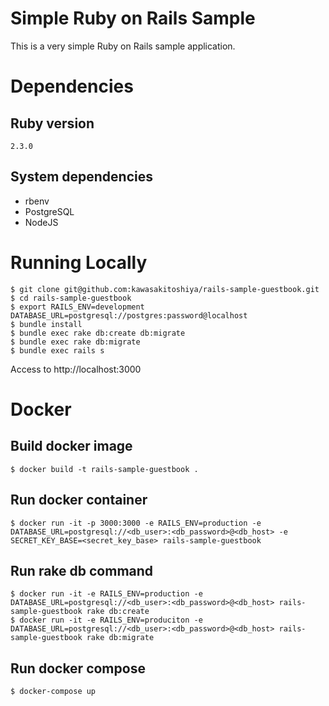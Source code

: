 # Simple Ruby on Rails Sample

This is a very simple Ruby on Rails sample application.

# Dependencies
## Ruby version
`2.3.0`

## System dependencies
- rbenv
- PostgreSQL
- NodeJS

# Running Locally

```
$ git clone git@github.com:kawasakitoshiya/rails-sample-guestbook.git
$ cd rails-sample-guestbook
$ export RAILS_ENV=development DATABASE_URL=postgresql://postgres:password@localhost
$ bundle install
$ bundle exec rake db:create db:migrate
$ bundle exec rake db:migrate
$ bundle exec rails s
```
Access to http://localhost:3000

# Docker

## Build docker image
```
$ docker build -t rails-sample-guestbook .
```

## Run docker container
```
$ docker run -it -p 3000:3000 -e RAILS_ENV=production -e DATABASE_URL=postgresql://<db_user>:<db_password>@<db_host> -e SECRET_KEY_BASE=<secret_key_base> rails-sample-guestbook
```

## Run rake db command
```
$ docker run -it -e RAILS_ENV=production -e DATABASE_URL=postgresql://<db_user>:<db_password>@<db_host> rails-sample-guestbook rake db:create
$ docker run -it -e RAILS_ENV=produciton -e DATABASE_URL=postgresql://<db_user>:<db_password>@<db_host> rails-sample-guestbook rake db:migrate
```

## Run docker compose

```
$ docker-compose up
```
